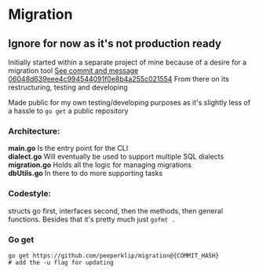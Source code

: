 # Migration
## Ignore for now as it's not production ready

Initially started within a separate project of mine because of a desire for a migration tool
[See commit and message 06048d639eee4c994544091f0e8b4a255c021554](https://github.com/peeperklip/migration/commit/06048d639eee4c994544091f0e8b4a255c021554) From there on its restructuring, testing and developing

Made public for my own testing/developing purposes as it's slightly less of a hassle to `go get` a public repository

### Architecture:
<b>main.go</b> Is the entry point for the CLI<br>
<b>dialect.go</b> Will eventually be used to support multiple SQL dialects<br>
<b>migration.go</b> Holds all the logic for managing migrations<br>
<b>dbUtils.go</b> In there to do more supporting tasks<br>

### Codestyle:
structs go first, interfaces second, then the methods, then general functions. Besides that it's pretty much just `gofmt .`

### Go get
```shell
go get https://github.com/peeperklip/migration@{COMMIT_HASH}
# add the -u flag for updating
```